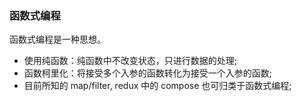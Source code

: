 ### 函数式编程

函数式编程是一种思想。

* 使用纯函数：纯函数中不改变状态，只进行数据的处理;
* 函数柯里化：将接受多个入参的函数转化为接受一个入参的函数;
* 目前所知的 map/filter, redux 中的 compose 也可归类于函数式编程;